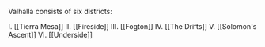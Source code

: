 Valhalla consists of six districts:

I. [[Tierra Mesa]]
II. [[Fireside]]
III. [[Fogton]]
IV. [[The Drifts]]
V. [[Solomon's Ascent]]
VI. [[Underside]]

